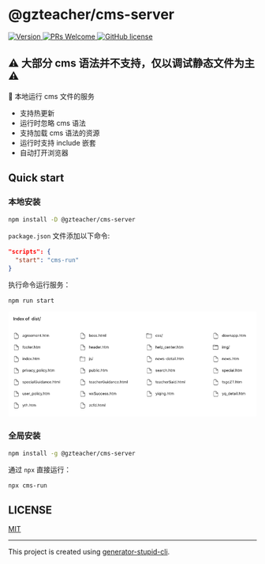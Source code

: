 # @gzteacher/cms-server

<p>
  <a href="https://www.npmjs.com/package/@gzteacher/cms-server">
    <img src="https://img.shields.io/npm/v/@gzteacher/cms-server.svg" alt="Version" />
  </a>
  <a href="https://github.com/yyz945947732/gzteacher-cms-server/pulls">
    <img
      src="https://img.shields.io/badge/PRs-welcome-brightgreen.svg"
      alt="PRs Welcome"
    />
  </a>
  <a href="/LICENSE.md">
    <img
      src="https://img.shields.io/badge/license-MIT-blue.svg"
      alt="GitHub license"
    />
  </a>
</p>

<h2>⚠️ 大部分 cms 语法并不支持，仅以调试静态文件为主 ⚠️</h2>

🚀 本地运行 cms 文件的服务

- 支持热更新
- 运行时忽略 cms 语法
- 支持加载 cms 语法的资源
- 运行时支持 include 嵌套
- 自动打开浏览器

## Quick start

### 本地安装

```sh
npm install -D @gzteacher/cms-server
```

`package.json` 文件添加以下命令:

```json
"scripts": {
  "start": "cms-run"
}
```

执行命令运行服务：

```bash
npm run start
```

<img src="./assets/example.png" />

### 全局安装

```sh
npm install -g @gzteacher/cms-server
```

通过 `npx` 直接运行：

```sh
npx cms-run
```

## LICENSE

[MIT](https://github.com/yyz945947732/@gzteacher/cms-server/blob/master/LICENSE)

---

This project is created using [generator-stupid-cli](https://github.com/yyz945947732/generator-stupid-cli).
